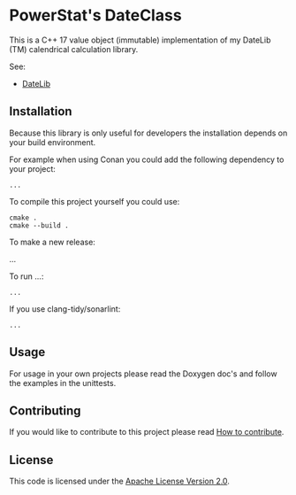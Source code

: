 # PowerStat's DateClass

This is a C++ 17 value object (immutable) implementation of my DateLib (TM) calendrical calculation library.

See:

* [DateLib](https://www.datelib.de/)

## Installation

Because this library is only useful for developers the installation depends on your build environment.

For example when using Conan you could add the following dependency to your project:

    ...


To compile this project yourself you could use:

    cmake .
    cmake --build .
    
To make a new release:

   ...

To run ...:

    ...
    
If you use clang-tidy/sonarlint:

    ...

## Usage

For usage in your own projects please read the Doxygen doc's and follow the examples in the unittests.

## Contributing

If you would like to contribute to this project please read [How to contribute](CONTRIBUTING.md).

## License

This code is licensed under the [Apache License Version 2.0](LICENSE.md).
